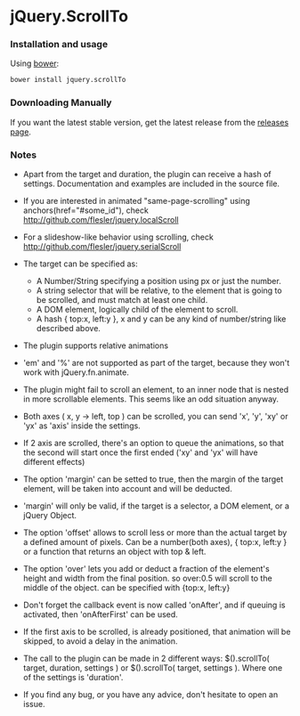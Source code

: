 # jQuery.ScrollTo

### Installation and usage

Using [bower](https://github.com/twitter/bower):
```bash
bower install jquery.scrollTo
```

### Downloading Manually

If you want the latest stable version, get the latest release from the [releases page](https://github.com/flesler/jquery.scrollTo/releases).

### Notes

* Apart from the target and duration, the plugin can receive a hash of settings. Documentation and examples are included in the source file.

* If you are interested in animated "same-page-scrolling" using anchors(href="#some_id"), check http://github.com/flesler/jquery.localScroll

* For a slideshow-like behavior using scrolling, check http://github.com/flesler/jquery.serialScroll

* The target can be specified as:
  * A Number/String specifying a position using px or just the number.
  * A string selector that will be relative, to the element that is going to be scrolled, and must match at least one child.
  * A DOM element, logically child of the element to scroll.
  * A hash { top:x, left:y }, x and y can be any kind of number/string like described above.

* The plugin supports relative animations

* 'em' and '%' are not supported as part of the target, because they won't work with jQuery.fn.animate.
  
* The plugin might fail to scroll an element, to an inner node that is nested in more scrollable elements. This seems like an odd situation anyway.

* Both axes ( x, y -> left, top ) can be scrolled, you can send 'x', 'y', 'xy' or 'yx' as 'axis' inside the settings.

* If 2 axis are scrolled, there's an option to queue the animations, so that the second will start once the first ended ('xy' and 'yx' will have different effects)

* The option 'margin' can be setted to true, then the margin of the target element, will be taken into account and will be deducted.

* 'margin' will only be valid, if the target is a selector, a DOM element, or a jQuery Object.

* The option 'offset' allows to scroll less or more than the actual target by a defined amount of pixels. Can be a number(both axes), { top:x, left:y } or a function that returns an object with top & left.

* The option 'over' lets you add or deduct a fraction of the element's height and width from the final position. so over:0.5 will scroll to the middle of the object. can be specified with {top:x, left:y}

* Don't forget the callback event is now called 'onAfter', and if queuing is activated, then 'onAfterFirst' can be used.

* If the first axis to be scrolled, is already positioned, that animation will be skipped, to avoid a delay in the animation.

* The call to the plugin can be made in 2 different ways: $().scrollTo( target, duration, settings ) or $().scrollTo( target, settings ). Where one of the settings is 'duration'.

* If you find any bug, or you have any advice, don't hesitate to open an issue. 
